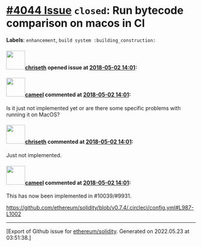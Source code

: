 # [\#4044 Issue](https://github.com/ethereum/solidity/issues/4044) `closed`: Run bytecode comparison on macos in CI
**Labels**: `enhancement`, `build system :building_construction:`


#### <img src="https://avatars.githubusercontent.com/u/9073706?v=4" width="50">[chriseth](https://github.com/chriseth) opened issue at [2018-05-02 14:01](https://github.com/ethereum/solidity/issues/4044):



#### <img src="https://avatars.githubusercontent.com/u/137030?v=4" width="50">[cameel](https://github.com/cameel) commented at [2018-05-02 14:01](https://github.com/ethereum/solidity/issues/4044#issuecomment-700032279):

Is it just not implemented yet or are there some specific problems with running it on MacOS?

#### <img src="https://avatars.githubusercontent.com/u/9073706?v=4" width="50">[chriseth](https://github.com/chriseth) commented at [2018-05-02 14:01](https://github.com/ethereum/solidity/issues/4044#issuecomment-701545436):

Just not implemented.

#### <img src="https://avatars.githubusercontent.com/u/137030?v=4" width="50">[cameel](https://github.com/cameel) commented at [2018-05-02 14:01](https://github.com/ethereum/solidity/issues/4044#issuecomment-719795516):

This has now been implemented in #10039/#9931.

https://github.com/ethereum/solidity/blob/v0.7.4/.circleci/config.yml#L987-L1002


-------------------------------------------------------------------------------



[Export of Github issue for [ethereum/solidity](https://github.com/ethereum/solidity). Generated on 2022.05.23 at 03:51:38.]
